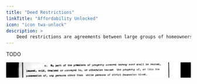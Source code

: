 ```yaml
---
title: "Deed Restrictions"
linkTitle: "Affordability Unlocked"
icon: "icon twa-unlock"
description: >
    Deed restrictions are agreements between large groups of homeowners that have historically been used for excluding people and homes from neighborhoods
---
```


TODO

![racist_deed_restrictions](/media/racist_deed_restrictions.png)